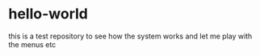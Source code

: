 # hello-world
this is a test repository to see how the system works and let me play with the menus etc
